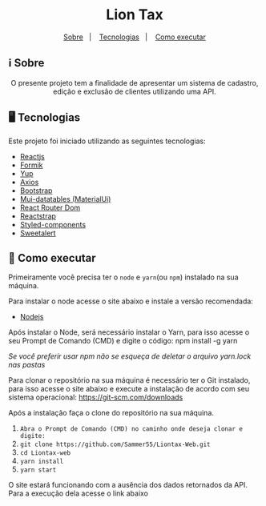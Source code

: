 <h1 align="center">
    Lion Tax
</h1>

<p align="center">
  <a href="#ℹ%EF%B8%8F-about">Sobre</a>&nbsp;&nbsp;&nbsp;|&nbsp;&nbsp;&nbsp;
  <a href="#-packages">Tecnologias</a>&nbsp;&nbsp;&nbsp;|&nbsp;&nbsp;&nbsp;
  <a href="#-getting-started">Como executar</a>
</p>

## ℹ️ Sobre

<div align="center">
  <p align="center">
    O presente projeto tem a finalidade de apresentar um sistema de cadastro, edição e exclusão de clientes utilizando uma API.
  </p>
</div>

## 🖥 Tecnologias

Este projeto foi iniciado utilizando as seguintes tecnologias:

- [Reactjs](https://pt-br.reactjs.org/)
- [Formik](https://www.npmjs.com/package/formik)
- [Yup](https://www.npmjs.com/package/yup)
- [Axios](https://www.npmjs.com/package/axios)
- [Bootstrap](https://getbootstrap.com/)
- [Mui-datatables (MaterialUi)](https://www.npmjs.com/package/mui-datatables)
- [React Router Dom](https://reactrouter.com/web/guides/quick-start)
- [Reactstrap](https://reactstrap.github.io/)
- [Styled-components](https://styled-components.com/)
- [Sweetalert](https://www.npmjs.com/package/react-bootstrap-sweetalert)

## 🚀 Como executar

Primeiramente você precisa ter o `node` e `yarn`(ou `npm`) instalado na sua máquina.

Para instalar o node acesse o site abaixo e instale a versão recomendada:
- [Nodejs](https://nodejs.org/en/)

Após instalar o Node, será necessário instalar o Yarn, para isso acesse o seu Prompt de Comando (CMD) e digite o código:
npm install -g yarn

_Se você preferir usar npm não se esqueça de deletar o arquivo yarn.lock nas pastas_

Para clonar o repositório na sua máquina é necessário ter o Git instalado, para isso acesse o site abaixo e execute a instalação de acordo com seu sistema operacional:
https://git-scm.com/downloads

Após a instalação faça o clone do repositório na sua máquina.

1. `Abra o Prompt de Comando (CMD) no caminho onde deseja clonar e digite:`
2. `git clone https://github.com/Sammer55/Liontax-Web.git`
3. `cd Liontax-web`
4. `yarn install`
5. `yarn start`

O site estará funcionando com a ausência dos dados retornados da API. Para a execução dela acesse o link abaixo 
